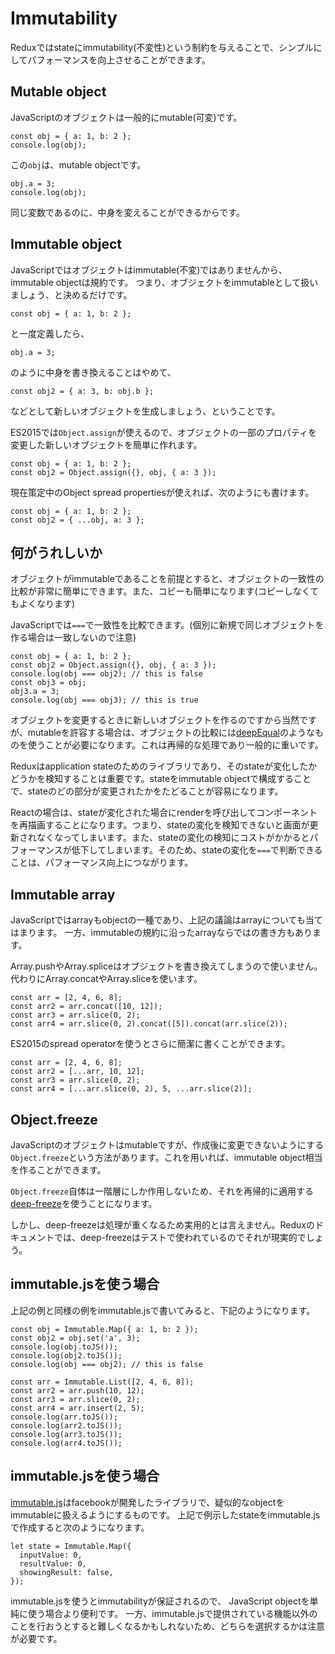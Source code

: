 # Immutability

Reduxではstateにimmutability(不変性)という制約を与えることで、シンプルにしてパフォーマンスを向上させることができます。

## Mutable object

JavaScriptのオブジェクトは一般的にmutable(可変)です。

```
const obj = { a: 1, b: 2 };
console.log(obj);
```

この`obj`は、mutable objectです。

```
obj.a = 3;
console.log(obj);
```

同じ変数であるのに、中身を変えることができるからです。

## Immutable object

JavaScriptではオブジェクトはimmutable(不変)ではありませんから、immutable objectは規約です。
つまり、オブジェクトをimmutableとして扱いましょう、と決めるだけです。

```
const obj = { a: 1, b: 2 };
```

と一度定義したら、

```
obj.a = 3;
```

のように中身を書き換えることはやめて、

```
const obj2 = { a: 3, b: obj.b };
```

などとして新しいオブジェクトを生成しましょう、ということです。

ES2015では`Object.assign`が使えるので、オブジェクトの一部のプロパティを変更した新しいオブジェクトを簡単に作れます。

```
const obj = { a: 1, b: 2 };
const obj2 = Object.assign({}, obj, { a: 3 });
```

現在策定中のObject spread propertiesが使えれば、次のようにも書けます。

```
const obj = { a: 1, b: 2 };
const obj2 = { ...obj, a: 3 };
```

## 何がうれしいか

オブジェクトがimmutableであることを前提とすると、オブジェクトの一致性の比較が非常に簡単にできます。また、コピーも簡単になります(コピーしなくてもよくなります)

JavaScriptでは`===`で一致性を比較できます。(個別に新規で同じオブジェクトを作る場合は一致しないので注意)

```
const obj = { a: 1, b: 2 };
const obj2 = Object.assign({}, obj, { a: 3 });
console.log(obj === obj2); // this is false
const obj3 = obj;
obj3.a = 3;
console.log(obj === obj3); // this is true
```

オブジェクトを変更するときに新しいオブジェクトを作るのですから当然ですが、mutableを許容する場合は、オブジェクトの比較には[deepEqual](https://github.com/substack/node-deep-equal)のようなものを使うことが必要になります。これは再帰的な処理であり一般的に重いです。

Reduxはapplication stateのためのライブラリであり、そのstateが変化したかどうかを検知することは重要です。stateをimmutable objectで構成することで、stateのどの部分が変更されたかをたどることが容易になります。

Reactの場合は、stateが変化された場合にrenderを呼び出してコンポーネントを再描画することになります。つまり、stateの変化を検知できないと画面が更新されなくなってしまいます。また、stateの変化の検知にコストがかかるとパフォーマンスが低下してしまいます。そのため、stateの変化を`===`で判断できることは、パフォーマンス向上につながります。

## Immutable array

JavaScriptではarrayもobjectの一種であり、上記の議論はarrayについても当てはまります。
一方、immutableの規約に沿ったarrayならではの書き方もあります。

Array.pushやArray.spliceはオブジェクトを書き換えてしまうので使いません。
代わりにArray.concatやArray.sliceを使います。

```
const arr = [2, 4, 6, 8];
const arr2 = arr.concat([10, 12]);
const arr3 = arr.slice(0, 2);
const arr4 = arr.slice(0, 2).concat([5]).concat(arr.slice(2));
```

ES2015のspread operatorを使うとさらに簡潔に書くことができます。

```
const arr = [2, 4, 6, 8];
const arr2 = [...arr, 10, 12];
const arr3 = arr.slice(0, 2);
const arr4 = [...arr.slice(0, 2), 5, ...arr.slice(2)];
```

## Object.freeze

JavaScriptのオブジェクトはmutableですが、作成後に変更できないようにする`Object.freeze`という方法があります。これを用いれば、immutable object相当を作ることができます。

`Object.freeze`自体は一階層にしか作用しないため、それを再帰的に適用する[deep-freeze](https://github.com/substack/deep-freeze)を使うことになります。

しかし、deep-freezeは処理が重くなるため実用的とは言えません。Reduxのドキュメントでは、deep-freezeはテストで使われているのでそれが現実的でしょう。

## immutable.jsを使う場合

上記の例と同様の例をimmutable.jsで書いてみると、下記のようになります。

```
const obj = Immutable.Map({ a: 1, b: 2 });
const obj2 = obj.set('a', 3);
console.log(obj.toJS());
console.log(obj2.toJS());
console.log(obj === obj2); // this is false
```

```
const arr = Immutable.List([2, 4, 6, 8]);
const arr2 = arr.push(10, 12);
const arr3 = arr.slice(0, 2);
const arr4 = arr.insert(2, 5);
console.log(arr.toJS());
console.log(arr2.toJS());
console.log(arr3.toJS());
console.log(arr4.toJS());
```

## immutable.jsを使う場合

[immutable.js](https://facebook.github.io/immutable-js/)はfacebookが開発したライブラリで、疑似的なobjectをimmutableに扱えるようにするものです。
上記で例示したstateをimmutable.jsで作成すると次のようになります。

```
let state = Immutable.Map({
  inputValue: 0,
  resultValue: 0,
  showingResult: false,
});
```

immutable.jsを使うとimmutabilityが保証されるので、
JavaScript objectを単純に使う場合より便利です。
一方、immutable.jsで提供されている機能以外のことを行おうとすると難しくなるかもしれないため、どちらを選択するかは注意が必要です。

